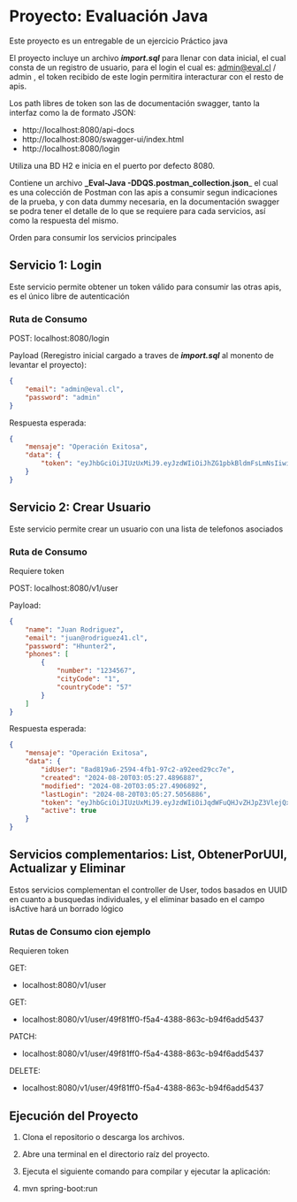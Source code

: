 # Proyecto: Evaluación Java

Este proyecto es un entregable de un ejercicio Práctico java

El proyecto incluye un archivo **_import.sql_** para llenar con data inicial, el cual consta de un registro de usuario, para el login el cual es:   admin@eval.cl / admin , el token recibido de este login permitira interacturar con el resto de apis.

Los path libres de token son las de documentación swagger, tanto la interfaz como la de formato JSON:
- http://localhost:8080/api-docs
- http://localhost:8080/swagger-ui/index.html
- http://localhost:8080/login

Utiliza una BD H2 e inicia en el puerto por defecto 8080.

Contiene un archivo  **_Eval-Java -DDQS.postman_collection.json**_ el cual es una colección de Postman con las apis a consumir segun indicaciones de la prueba, y con data dummy necesaria, en la documentación swagger se podra tener el detalle de lo que se requiere para cada servicios, así como la respuesta del mismo.


Orden para consumir los servicios principales
## Servicio 1: Login
Este servicio permite obtener un token válido para consumir las otras apis, es el único libre de autenticación

### Ruta de Consumo
POST:  localhost:8080/login

Payload  (Reregistro inicial cargado a traves de **_import.sql_** al monento de levantar el proyecto):
```json
{
    "email": "admin@eval.cl",
    "password": "admin"
}
```

Respuesta esperada:
```json
{
    "mensaje": "Operación Exitosa",
    "data": {
        "token": "eyJhbGciOiJIUzUxMiJ9.eyJzdWIiOiJhZG1pbkBldmFsLmNsIiwiaWF0IjoxNzI0MTQxMDEyLCJleHAiOjE3MjQxNTkwMTJ9.QSxB6NBmUjlI93k5tycJfJBZKyKQnDARotxRkoBvAc16sNFek66w7daS2qiHdADmNDWcEYSdIUCtySlGGr5LdA"
    }
}
```

## Servicio 2: Crear Usuario
Este servicio permite crear un usuario con una lista de telefonos asociados

### Ruta de Consumo
Requiere token 

POST:  localhost:8080/v1/user

Payload:
```json
{
    "name": "Juan Rodriguez",
    "email": "juan@rodriguez41.cl",
    "password": "Hhunter2",
    "phones": [
        {
            "number": "1234567",
            "cityCode": "1",
            "countryCode": "57"
        }
    ]
}
```

Respuesta esperada:
```json
{
    "mensaje": "Operación Exitosa",
    "data": {
        "idUser": "8ad819a6-2594-4fb1-97c2-a92eed29cc7e",
        "created": "2024-08-20T03:05:27.4896887",
        "modified": "2024-08-20T03:05:27.4906892",
        "lastLogin": "2024-08-20T03:05:27.5056886",
        "token": "eyJhbGciOiJIUzUxMiJ9.eyJzdWIiOiJqdWFuQHJvZHJpZ3VlejQxLmNsIiwiaWF0IjoxNzI0MTQxMTI3LCJleHAiOjE3MjQxNTkxMjd9.Ta_Yc6AttxsU4B-B7TQrrd7-E9NBbtVHNuV4MaC6yvREXmjXlB_rL_eeoiyFQyYXOip0galjIY90RhGmoabL7A",
        "active": true
    }
}
```
## Servicios complementarios: List, ObtenerPorUUI, Actualizar y Eliminar
Estos servicios complementan el controller de User, todos basados en UUID en cuanto a busquedas individuales, y el eliminar basado en el campo isActive hará un borrado lógico

### Rutas de Consumo cion ejemplo
Requieren token 

GET:  
- localhost:8080/v1/user

GET: 
- localhost:8080/v1/user/49f81ff0-f5a4-4388-863c-b94f6add5437
  
PATCH:
- localhost:8080/v1/user/49f81ff0-f5a4-4388-863c-b94f6add5437
  
DELETE: 
- localhost:8080/v1/user/49f81ff0-f5a4-4388-863c-b94f6add5437

## Ejecución del Proyecto

1. Clona el repositorio o descarga los archivos.

2. Abre una terminal en el directorio raíz del proyecto.

3. Ejecuta el siguiente comando para compilar y ejecutar la aplicación:

4. mvn spring-boot:run
